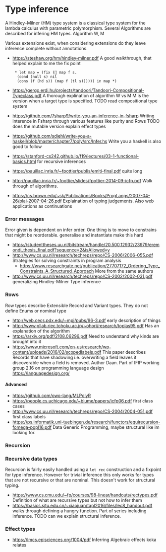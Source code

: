 # Type inference

A Hindley–Milner (HM) type system is a classical type system for the lambda calculus with parametric polymorphism.
Several Algorithms are described for infering HM types. Algorithm W, M 

Various extensions exist, when considering extensions do they leave inference complete without annotations.

- https://steshaw.org/hm/hindley-milner.pdf A good walkthrough, that helped explain to me the fix point
  ```
   * let map = (fix ( map f s.
    (cond (null s) nil
    (cons (f (hd s)) (map f (tl s)))))) in map *)
  ```
- https://gergo.erdi.hu/projects/tandoori/Tandoori-Compositional-Typeclass.pdf A thorough explination of algorithm W vs M
  M is the version when a target type is specified. TODO read compositional type system
- https://github.com/7sharp9/write-you-an-inference-in-fsharp Writing interence in Fsharp through various features like purity and Rows
  TODO does the mutable version explain effect types
- https://github.com/sdiehl/write-you-a-haskell/blob/master/chapter7/poly/src/Infer.hs Write you a haskell is also good to follow
- https://stanford-cs242.github.io/f19/lectures/03-1-functional-basics.html for recursive inferences
- https://pauillac.inria.fr/~fpottier/publis/emlti-final.pdf quite long
- http://pauillac.inria.fr/~fpottier/slides/fpottier-2014-09-icfp.pdf Walk through of algorithms. 

- https://cs.brown.edu/~sk/Publications/Books/ProgLangs/2007-04-26/plai-2007-04-26.pdf Explaination of typing judgements. Also web applications as continuations

### Error messages

Error given is dependent on infer order. 
One thing is to move to constrains that might be reorderable. generalise and instantiate make this hard 

- https://studenttheses.uu.nl/bitstream/handle/20.500.12932/23979/eremondi_thesis_final.pdf?sequence=2&isAllowed=y
- http://www.cs.uu.nl/research/techreps/repo/CS-2006/2006-055.pdf Strategies for solving constraints in program analysis
  - https://www.researchgate.net/publication/27707172_Ordering_Type_Constraints_A_Structured_Approach
    More from the same authors
- http://www.cs.uu.nl/research/techreps/repo/CS-2002/2002-031.pdf generalizing Hindley-Milner Type inference

### Rows


Row types describe Extensible Record and Variant types. They do not define Enums or nominal type

- http://web.cecs.pdx.edu/~mpj/pubs/96-3.pdf early description of things
- http://www.pllab.riec.tohoku.ac.jp/~ohori/research/toplas95.pdf Has an explanation of the algorithm
- https://arxiv.org/pdf/2108.06296.pdf Need to understand why kinds are brought into it
- https://www.microsoft.com/en-us/research/wp-content/uploads/2016/02/scopedlabels.pdf This paper describes Records that have shadowing i.e. overwriting a field leaves it discoverable when a field is removed.
  Author Daan. Part of IFIP working group 2.16 on programming language design https://languagedesign.org/

#### Advanced

- https://github.com/owo-lang/MLPolyR 
- https://people.cs.uchicago.edu/~blume/papers/icfp06.pdf first class cases
- http://www.cs.uu.nl/research/techreps/repo/CS-2004/2004-051.pdf first class labels
- https://ps.informatik.uni-tuebingen.de/research/functors/equirecursion-fomega-popl16.pdf Data Generic Programming, maybe structural like im looking for.

### Recursion
### Recursive data types

Recursion is fairly easily handled using a `let rec` construction and a fixpoint for type inference.
However for trivial inference this only works for types that are not recursive or that are nominal.
This doesn't work for structural typing. 

- https://www.cs.cmu.edu/~fp/courses/98-linear/handouts/rectypes.pdf Definition of what are recursive types but not how to infer them
- https://basics.sjtu.edu.cn/~xiaojuan/tapl2016/files/lec8_handout.pdf walks through defining a hungry function. 
  Part of series including inference. TODO can we explain structural inference.

### Effect types
- https://lmcs.episciences.org/1004/pdf Inferring Algebraic effects koka relates


